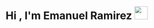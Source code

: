 <h1 align="center"><b>Hi , I'm Emanuel Ramirez </b><img src="https://media.giphy.com/media/hvRJCLFzcasrR4ia7z/giphy.gif" width="35"></h1>
